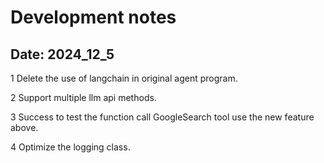 # Development notes

## Date: 2024_12_5

1 Delete the use of langchain in original agent program.

2 Support multiple llm api methods.

3 Success to test the function call GoogleSearch tool use the new feature above.

4 Optimize the logging class.
